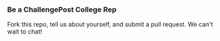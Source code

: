 ### Be a ChallengePost College Rep

Fork this repo, tell us about yourself, and submit a pull request. We can't wait to chat!
